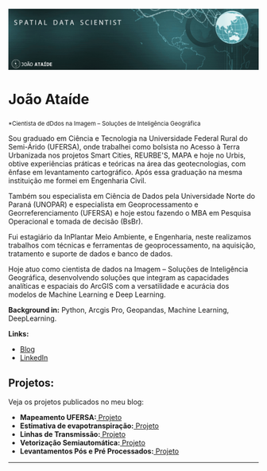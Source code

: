 
<p align="center">
  <img src="bannerr.png" >
</p>

# João Ataíde
<sub>*Cientista de dDdos na Imagem – Soluções de Inteligência Geográfica​</sub>

Sou graduado em Ciência e Tecnologia na Universidade Federal Rural do Semi-Árido (UFERSA), onde trabalhei como bolsista no Acesso à Terra Urbanizada nos projetos Smart Cities, REURBE'S, MAPA e hoje no Urbis, obtive experiências práticas e teóricas na área das geotecnologias, com ênfase em levantamento cartográfico. Após essa graduação na mesma instituição me formei em Engenharia Civil.

Também sou especialista em Ciência de Dados pela Universidade Norte do Paraná (UNOPAR) e especialista em Geoprocessamento e Georreferenciamento (UFERSA) e hoje estou fazendo o MBA em Pesquisa Operacional e tomada de decisão (BsBr).

Fui estagiário da InPlantar Meio Ambiente, e Engenharia, neste realizamos trabalhos com técnicas e ferramentas de geoprocessamento, na aquisição, tratamento e suporte de dados e banco de dados.

Hoje atuo como cientista de dados na Imagem – Soluções de Inteligência Geográfica, desenvolvendo soluções que integram as capacidades analíticas e espaciais do ArcGIS com a versatilidade e acurácia dos modelos de Machine Learning e Deep Learning.


**Background in:** Python, Arcgis Pro, Geopandas, Machine Learning, DeepLearning.

**Links:**
* [Blog](https://www.joaoataide.com)
* [LinkedIn](https://www.linkedin.com/in/joaoataidee/)


## Projetos:
Veja os projetos publicados no meu blog:
* **Mapeamento UFERSA:**[ Projeto](https://www.joaoataide.com/post/mapeamento-ufersa-pau-dos-ferros)
* **Estimativa de evapotranspiração:**[ Projeto](https://www.joaoataide.com/post/estimativa-da-evapotranspiração)
* **Linhas de Transmissão:**[ Projeto](https://www.joaoataide.com/post/linhas-de-transmiss%C3%A3o)
* **Vetorização Semiautomática:**[ Projeto](https://www.joaoataide.com/post/vetoriza%C3%A7%C3%A3o-semiautom%C3%A1tica)
* **Levantamentos Pós e Pré Processados:**[ Projeto](https://www.joaoataide.com/post/p%C3%B3s-e-pr%C3%A9-processados)
---




